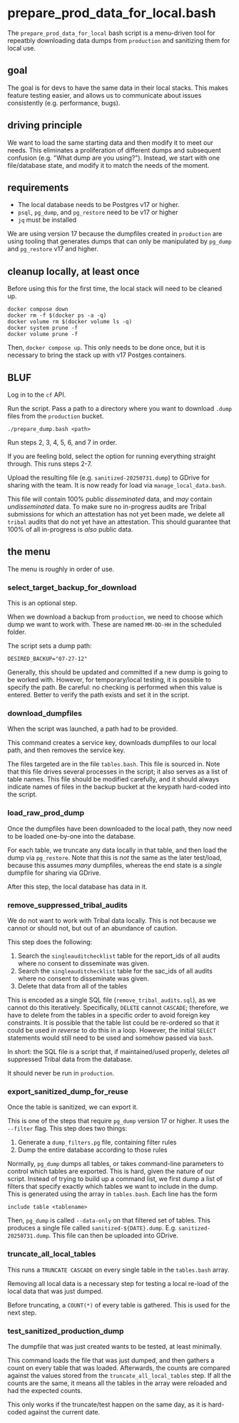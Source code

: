 # prepare_prod_data_for_local.bash

The `prepare_prod_data_for_local` bash script is a menu-driven tool for repeatbly downloading data dumps from `production` and sanitizing them for local use. 

## goal

The goal is for devs to have the same data in their local stacks. This makes feature testing easier, and allows us to communicate about issues consistently (e.g. performance, bugs).

## driving principle

We want to load the same starting data and then modify it to meet our needs. This eliminates a proliferation of different dumps and subsequent confusion (e.g. "What dump are you using?"). Instead, we start with one file/database state, and modify it to match the needs of the moment.

## requirements

* The local database needs to be Postgres v17 or higher.
* `psql`, `pg_dump`, and `pg_restore` need to be v17 or higher
* `jq` must be installed

We are using version 17 because the dumpfiles created in `production` are using tooling that generates dumps that can only be manipulated by `pg_dump` and `pg_restore` v17 and higher.

## cleanup locally, at least once

Before using this for the first time, the local stack will need to be cleaned up.

```
docker compose down
docker rm -f $(docker ps -a -q)
docker volume rm $(docker volume ls -q)
docker system prune -f
docker volume prune -f
```

Then, `docker compose up`. This only needs to be done once, but it is necessary to bring the stack up with v17 Postges containers.

## BLUF

Log in to the `cf` API.

Run the script. Pass a path to a directory where you want to download `.dump` files from the `production` bucket.

```
./prepare_dump.bash <path>
```

Run steps 2, 3, 4, 5, 6, and 7 in order.

If you are feeling bold, select the option for running everything straight through. This runs steps 2-7.

Upload the resulting file (e.g. `sanitized-20250731.dump`) to GDrive for sharing with the team. It is now ready for load via `manage_local_data.bash`.

This file will contain 100% public *disseminated* data, and *may* contain *undisseminated* data. To make sure no in-progress audits are Tribal submissions for which an attestation has not yet been made, we delete all `tribal` audits that do not yet have an attestation. This should guarantee that 100% of all in-progress is *also* public data.

## the menu

The menu is roughly in order of use.

### select_target_backup_for_download

This is an optional step.

When we download a backup from `production`, we need to choose which dump we want to work with. These are named `MM-DD-HH` in the scheduled folder.

The script sets a dump path:

```
DESIRED_BACKUP="07-27-12"
```

Generally, this should be updated and committed if a new dump is going to be worked with. However, for temporary/local testing, it is possible to specify the path. Be careful: no checking is performed when this value is entered. Better to verify the path exists and set it in the script.

### download_dumpfiles

When the script was launched, a path had to be provided.

This command creates a service key, downloads dumpfiles to our local path, and then removes the service key.

The files targeted are in the file `tables.bash`. This file is sourced in. Note that this file drives several processes in the script; it also serves as a list of table names. This file should be modified carefully, and it should always indicate names of files in the backup bucket at the keypath hard-coded into the script.

### load_raw_prod_dump

Once the dumpfiles have been downloaded to the local path, they now need to be loaded one-by-one into the database.

For each table, we truncate any data locally in that table, and then load the dump via `pg_restore`. Note that this is *not* the same as the later test/load, because this assumes *many* dumpfiles, whereas the end state is a *single* dumpfile for sharing via GDrive.

After this step, the local database has data in it.

### remove_suppressed_tribal_audits

We do not want to work with Tribal data locally. This is not because we cannot or should not, but out of an abundance of caution.

This step does the following:

1. Search the `singleauditchecklist` table for the report_ids of all audits where no consent to disseminate was given.
2. Search the `singleauditchecklist` table for the sac_ids of all audits where no consent to disseminate was given.
3. Delete that data from all of the tables

This is encoded as a single SQL file (`remove_tribal_audits.sql`), as we cannot do this iteratively. Specifically, `DELETE` cannot `CASCADE`; therefore, we have to delete from the tables in a specific order to avoid foreign key constraints. It is possible that the table list could be re-ordered so that it could be used *in reverse* to do this in a loop. However, the initial `SELECT` statements would still need to be used and somehow passed via `bash`. 

In short: the SQL file is a script that, if maintained/used properly, deletes *all* suppressed Tribal data from the database.

It should never be run in `production`.

### export_sanitized_dump_for_reuse

Once the table is sanitized, we can export it.

This is one of the steps that require `pg_dump` version 17 or higher. It uses the `--filter` flag. This step does two things:

1. Generate a `dump_filters.pg` file, containing filter rules
2. Dump the entire database according to those rules

Normally, `pg_dump` dumps all tables, or takes command-line parameters to control which tables are exported. This is hard, given the nature of our script. Instead of trying to build up a command list, we first dump a list of filters that specify exactly which tables we want to include in the dump. This is generated using the array in `tables.bash`. Each line has the form

```
include table <tablename>
```

Then, `pg_dump` is called `--data-only` on that filtered set of tables. This produces a single file called `sanitized-${DATE}.dump`. E.g. `sanitized-20250731.dump`. This file can then be uploaded into GDrive.

### truncate_all_local_tables

This runs a `TRUNCATE CASCADE` on every single table in the `tables.bash` array. 

Removing all local data is a necessary step for testing a local re-load of the local data that was just dumped.

Before truncating, a `COUNT(*)` of every table is gathered. This is used for the next step.

### test_sanitized_production_dump

The dumpfile that was just created wants to be tested, at least minimally.

This command loads the file that was just dumped, and then gathers a count on every table that was loaded. Afterwards, the counts are compared against the values stored from the `truncate_all_local_tables` step. If all the counts are the same, it means all the tables in the array were reloaded and had the expected counts.

This only works if the truncate/test happen on the same day, as it is hard-coded against the current date. 
